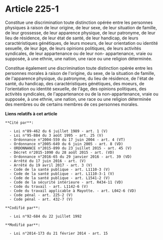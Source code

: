 # Article 225-1

Constitue une discrimination toute distinction opérée entre les personnes physiques à raison de leur origine, de leur sexe,
de leur situation de famille, de leur grossesse, de leur apparence physique, de leur patronyme, de leur lieu de résidence, de
leur état de santé, de leur handicap, de leurs caractéristiques génétiques, de leurs moeurs, de leur orientation ou identité
sexuelle, de leur âge, de leurs opinions politiques, de leurs activités syndicales, de leur appartenance ou de leur non-
appartenance, vraie ou supposée, à une ethnie, une nation, une race ou une religion déterminée. 

Constitue également une discrimination toute distinction opérée entre les personnes morales à raison de l'origine, du sexe,
de la situation de famille, de l'apparence physique, du patronyme, du lieu de résidence, de l'état de santé, du handicap, des
caractéristiques génétiques, des moeurs, de l'orientation ou identité sexuelle, de l'âge, des opinions politiques, des
activités syndicales, de l'appartenance ou de la non-appartenance, vraie ou supposée, à une ethnie, une nation, une race ou
une religion déterminée des membres ou de certains membres de ces personnes morales.

**Liens relatifs à cet article**

	**Cité par**:

	  - Loi n°89-462 du 6 juillet 1989 - art. 1 (V)
	  - Loi n°95-884 du 3 août 1995 - art. 25 (V)
	  - Ordonnance n°2004-559 du 17 juin 2004 - art. 4 (VT)
	  - Ordonnance n°2005-649 du 6 juin 2005 - art. 8 (VD)
	  - ORDONNANCE n°2015-899 du 23 juillet 2015 - art. 45 (V)
	  - Décret n°2015-1090 du 28 août 2015 - art. (VD)
	  - Ordonnance n°2016-65 du 29 janvier 2016 - art. 39 (VD)
	  - Arrêté du 17 juin 2016 - art. (V)
	  - Arrêté du 19 avril 2017 - art. 3 (V)
	  - Code de la santé publique - art. L1110-3 (V)
	  - Code de la santé publique - art. L1110-3-1 (V)
	  - Code de la santé publique - art. L1541-2 (V)
	  - Code de la sécurité intérieure - art. R434-11 (VD)
	  - Code du travail - art. L1142-6 (V)
	  - Code du travail applicable à Mayotte. - art. L042-6 (VD)
	  - Code pénal - art. 225-2 (V)
	  - Code pénal - art. 432-7 (V)

	**Codifié par**:

	  - Loi n°92-684 du 22 juillet 1992

	**Modifié par**:

	  - Loi n°2014-173 du 21 février 2014 - art. 15
